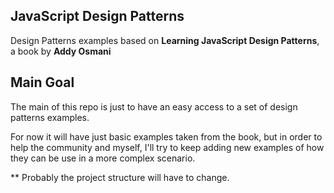 ## JavaScript Design Patterns

Design Patterns examples based on **Learning JavaScript Design Patterns**, a book by **Addy Osmani**

## Main Goal

The main of this repo is just to have an easy access to a set of design patterns examples.

For now it will have just basic examples taken from the book, but in order to help the community and myself, I'll try to keep adding new examples of how they can be use in a more complex scenario.

** Probably the project structure will have to change.

